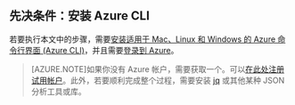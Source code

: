 ## 先决条件：安装 Azure CLI
若要执行本文中的步骤，需要[安装适用于 Mac、Linux 和 Windows 的 Azure 命令行界面 (Azure CLI)](/documentation/articles/xplat-cli-install/)，并且需要[登录到 Azure](/documentation/articles/xplat-cli-connect/)。

> [AZURE.NOTE]如果你没有 Azure 帐户，需要获取一个。可以[在此处注册试用帐户](/pricing/1rmb-trial/)。此外，若要顺利完成整个过程，需要安装 [jq](https://stedolan.github.io/jq/) 或其他某种 JSON 分析工具或库。

<!---HONumber=Mooncake_0104_2016-->